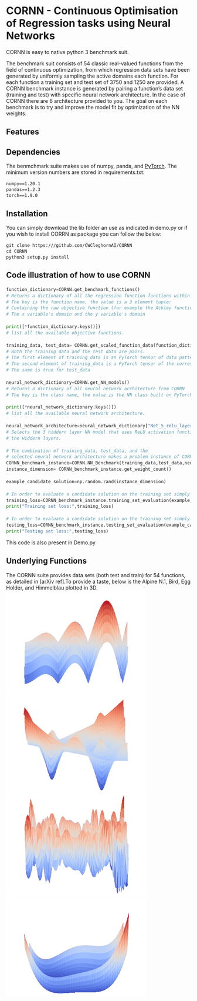 # CORNN - Continuous Optimisation of Regression tasks using Neural Networks

CORNN is easy to native python 3 benchmark suit. 

The benchmark suit consists of 54 classic real-valued functions from the field of continuous optimization, from which regression data sets have been generated by uniformly sampling the active domains each function. For each function a training set and test set of 3750 and 1250 are provided.
A CORNN benchmark instance is generated by pairing a function’s data set (training and test) with specific neural network architecture. In the case of CORNN there are 6 architecture provided to you. The goal on each benchmark is to try and improve the model fit by optimization of the NN weights.

## Features

## Dependencies
The benmchmark suite makes use of numpy, panda, and [PyTorch](https://pytorch.org/). The minimum version numbers are stored in requirements.txt:
```
numpy==1.20.1
pandas==1.2.3
torch==1.9.0
```

## Installation
You can simply download the lib folder an use as indicated in demo.py or if you wish to install CORRN as package  you can follow the below:

```
git clone https:///github.com/CWCleghornAI/CORNN
cd CORNN
python3 setup.py install
```
## Code illustration of how to use CORNN
```py
function_dictionary=CORNN.get_benchmark_functions()
# Returns a dictionary of all the regression function functions within CORNN
# The key is the function name, the value is a 3 element tuple:
# Containing the raw objective function (for example the Ackley function)
# The x variable's domain and the y variable's domain

print([*function_dictionary.keys()])
# list all the available objective functions.

training_data, test_data= CORNN.get_scaled_function_data(function_dictionary["Ackley"])
# Both the training data and the test data are pairs. 
# The first element of training_data is an PyTorch tensor of data patterns
# The second element of training_data is a PyTorch tensor of the corresponding labels
# The same is true for test_data

neural_network_dictionary=CORNN.get_NN_models()
# Returns a dictionary of all neural network architecture from CORNN
# The key is the class name, the value is the NN class built on PyTorch. 

print([*neural_network_dictionary.keys()])
# list all the available neural network architecture.

neural_network_architecture=neural_network_dictionary["Net_5_relu_layers"]() # the () to instantiate 
# Selects the 3 hiddern layer NN model that uses ReLU activation function within
# the Hiddern layers. 

# The combination of training_data, test_data, and the 
# selected neural network architecture makes a problem instance of CORNN
CORNN_benchmark_instance=CORNN.NN_Benchmark(training_data,test_data,neural_network_architecture)
instance_dimension= CORNN_benchmark_instance.get_weight_count()

example_candidate_solution=np.random.rand(instance_dimension)

# In order to evaluate a candidate solution on the training set simply use:
training_loss=CORNN_benchmark_instance.training_set_evaluation(example_candidate_solution)
print("Training set loss:",training_loss)

# In order to evaluate a candidate solution on the training set simply use:
testing_loss=CORNN_benchmark_instance.testing_set_evaluation(example_candidate_solution)
print("Testing set loss:",testing_loss)
```
This code is also present in Demo.py

## Underlying Functions
The CORNN suite provides data sets (both test and train) for 54 functions, as detailed in [arXiv ref].To provide a taste, below is the Alpine N.1, Bird, Egg Holder, and Himmelblau plotted in 3D.
![Alpine N.1 3D plot](function_plots/Alpine_N.1_trimmed.gif)
![Bird 3D plot](function_plots/Bird_trimmed.gif)
![Egg Holder 3D plot](function_plots/Egg_Holder_trimmed.gif)
![Himmelblau 3D plot](function_plots/Himmelblau_trimmed.gif)
